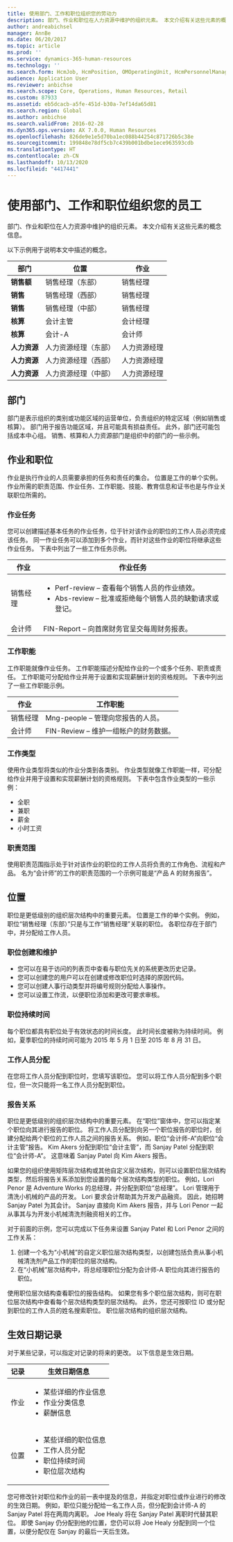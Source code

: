 ```yaml
---
title: 使用部门、工作和职位组织您的劳动力
description: 部门、作业和职位在人力资源中维护的组织元素。 本文介绍有关这些元素的概念信息。
author: andreabichsel
manager: AnnBe
ms.date: 06/20/2017
ms.topic: article
ms.prod: ''
ms.service: dynamics-365-human-resources
ms.technology: ''
ms.search.form: HcmJob, HcmPosition, OMOperatingUnit, HcmPersonnelManagementWorkspace
audience: Application User
ms.reviewer: anbichse
ms.search.scope: Core, Operations, Human Resources, Retail
ms.custom: 87933
ms.assetid: eb5dcacb-a5fe-451d-b30a-7ef14da65d81
ms.search.region: Global
ms.author: anbichse
ms.search.validFrom: 2016-02-28
ms.dyn365.ops.version: AX 7.0.0, Human Resources
ms.openlocfilehash: 826de9e1e5d70ba1ec088b44254c871726b5c38e
ms.sourcegitcommit: 199848e78df5cb7c439b001bdbe1ece963593cdb
ms.translationtype: HT
ms.contentlocale: zh-CN
ms.lasthandoff: 10/13/2020
ms.locfileid: "4417441"
---
```

# <a name="organize-your-workforce-by-using-departments-jobs-and-positions"></a>使用部门、工作和职位组织您的员工

部门、作业和职位在人力资源中维护的组织元素。 本文介绍有关这些元素的概念信息。 

以下示例用于说明本文中描述的概念。

|**部门**|**位置**|**作业**|
|---|---|---|
|**销售额**|销售经理（东部）|销售经理|
|**销售**|销售经理（西部）|销售经理|
|**销售**|销售经理（中部）|销售经理|
|**核算**|会计主管|会计经理|
|**核算**|会计-A|会计师|
|**人力资源**|人力资源经理（东部）|人力资源经理|
|**人力资源**|人力资源经理（西部）|人力资源经理|
|**人力资源**|人力资源经理（中部）|人力资源经理|


 <a name="departments"></a>部门
------------

部门是表示组织的类别或功能区域的运营单位，负责组织的特定区域（例如销售或核算）。 部门用于报告功能区域，并且可能具有损益责任。 此外，部门还可能包括成本中心组。 销售、核算和人力资源部门是组织中的部门的一些示例。

## <a name="jobs-and-positions"></a>作业和职位
作业是执行作业的人员需要承担的任务和责任的集合。 位置是工作的单个实例。 作业所需的职责范围、作业任务、工作职能、技能、教育信息和证书也是与作业关联职位所需的。
### <a name="job-tasks"></a>作业任务

您可以创建描述基本任务的作业任务，位于针对该作业的职位的工作人员必须完成该任务。 同一作业任务可以添加到多个作业，而针对这些作业的职位将继承这些作业任务。 下表中列出了一些工作任务示例。

<table>
<thead>
<tr class="header">
<th>作业</th>
<th>作业任务</th>
</tr>
</thead>
<tbody>
<tr class="odd">
<td>销售经理</td>
<td><ul>
<li><span class="input">Perf-review</span> – 查看每个销售人员的作业绩效。</li>
<li><span class="input">Abs-review</span> – 批准或拒绝每个销售人员的缺勤请求或登记。</li>
</ul></td>
</tr>
<tr class="even">
<td>会计师</td>
<td><span class="input">FIN-Report</span> – 向首席财务官呈交每周财务报表。</td>
</tr>
</tbody>
</table>

### <a name="job-functions"></a>工作职能

工作职能就像作业任务。 工作职能描述分配给作业的一个或多个任务、职责或责任。 工作职能可分配给作业并用于设置和实现薪酬计划的资格规则。 下表中列出了一些工作职能示例。

| 作业           | 工作职能                                                |
|---------------|-------------------------------------------------------------|
| 销售经理 | Mng-people – 管理向您报告的人员。               |
| 会计师    | FIN-Review – 维护一组帐户的财务数据。 |

### <a name="job-types"></a>工作类型

使用作业类型将类似的作业分类到各类别。 作业类型就像工作职能一样，可分配给作业并用于设置和实现薪酬计划的资格规则。 下表中包含作业类型的一些示例：
-   全职
-   兼职
-   薪金
-   小时工资

### <a name="areas-of-responsibility"></a>职责范围

使用职责范围指示处于针对该作业的职位的工作人员将负责的工作角色、流程和产品。 名为“会计师”的工作的职责范围的一个示例可能是“产品 A 的财务报告”。

<a name="positions"></a>位置
----------

职位是更低级别的组织层次结构中的重要元素。 位置是工作的单个实例。 例如，职位“销售经理（东部）”只是与工作“销售经理”关联的职位。 各职位存在于部门中，并分配给工作人员。
### <a name="position-creation-and-maintenance"></a>职位创建和维护

-   您可以在易于访问的列表页中查看与职位先关的系统更改历史记录。
-   您可以创建您的用户可以在创建或修改职位时选择的原因代码。
-   您可以创建人事行动类型并将编号规则分配给人事操作。
-   您可以设置工作流，以便职位添加和更改可要求审核。

### <a name="position-duration"></a>职位持续时间

每个职位都具有职位处于有效状态的时间长度。 此时间长度被称为持续时间。 例如，夏季职位的持续时间可能为 2015 年 5 月 1 日至 2015 年 8 月 31 日。

### <a name="worker-assignments"></a>工作人员分配

在您将工作人员分配到职位时，您填写该职位。 您可以将工作人员分配到多个职位，但一次只能将一名工作人员分配到职位。

### <a name="reporting-relationships"></a>报告关系

职位是更低级别的组织层次结构中的重要元素。 在“职位”窗体中，您可以指定某个职位向其进行报告的职位。 将工作人员分配到向另一个职位报告的职位时，创建分配给两个职位的工作人员之间的报告关系。 例如，职位“会计师-A”向职位“会计主管”报告。 Kim Akers 分配到职位“会计主管”，而 Sanjay Patel 分配到职位“会计师-A”。 这意味着 Sanjay Patel 向 Kim Akers 报告。 

如果您的组织使用矩阵层次结构或其他自定义层次结构，则可以设置职位层次结构类型，然后将报告关系添加到您设置的每个层次结构类型的职位。 例如，Lori Penor 是 Adventure Works 的总经理，并分配到职位“总经理”。 Lori 管理用于清洗小机械的产品的开发。 Lori 要求会计帮助其为开发产品融资。 因此，她招聘 Sanjay Patel 为其会计。 Sanjay 直接向 Kim Akers 报告，并与 Lori Penor 一起从事其与为开发小机械清洗剂融资相关的工作。 

对于前面的示例，您可以完成以下任务来设置 Sanjay Patel 和 Lori Penor 之间的工作关系：
1.  创建一个名为“小机械”的自定义职位层次结构类型，以创建包括负责从事小机械清洗剂产品工作的职位的层次结构。
2.  在“小机械”层次结构中，将总经理职位分配为会计师-A 职位向其进行报告的职位。

使用职位层次结构查看职位的报告结构。 如果您有多个职位层次结构，则可在职位层次结构中查看每个层次结构类型的层次结构。 此外，您还可按职位 ID 或分配到职位的工作人员的姓名搜索职位。 职位层次结构的组织层次结构。

## <a name="date-effective-records"></a>生效日期记录
对于某些记录，可以指定对记录的将来的更改。 以下信息是生效日期。

<table>
<thead>
<tr class="header">
<th>记录</th>
<th>生效日期信息</th>
</tr>
</thead>
<tbody>
<tr class="odd">
<td>作业</td>
<td><ul>
<li>某些详细的作业信息</li>
<li>作业分类信息</li>
<li>薪酬信息</li>
</ul></td>
</tr>
<tr class="even">
<td>位置</td>
<td><ul>
<li>某些详细的职位信息</li>
<li>工作人员分配</li>
<li>职位持续时间</li>
<li>职位层次结构</li>
</ul></td>
</tr>
</tbody>
</table>

您可修改针对职位和作业的前一表中提及的信息，并指定对职位或作业进行的修改的生效日期。 例如，职位只能分配给一名工作人员，但分配到会计师-A 的 Sanjay Patel 将在两周内离职。 Joe Healy 将在 Sanjay Patel 离职时代替其职位。 即使 Sanjay 仍分配到他的位置，您仍可以将 Joe Healy 分配到同一个位置，以便分配仅在 Sanjay 的最后一天后生效。





